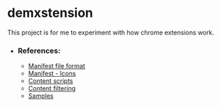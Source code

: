 # demxstension

This project is for me to experiment with how chrome extensions work.

- ###  References:
	-  [Manifest file format](https://developer.chrome.com/docs/extensions/reference/manifest#inject-a-content-script)
	-  [Manifest - Icons](https://developer.chrome.com/docs/extensions/reference/manifest/icons)
	-  [Content scripts](https://developer.chrome.com/docs/extensions/develop/concepts/content-scripts)
	-  [Content filtering](https://developer.chrome.com/docs/extensions/develop/concepts/content-filtering)
	-  [Samples](https://developer.chrome.com/docs/extensions/samples?text=net)